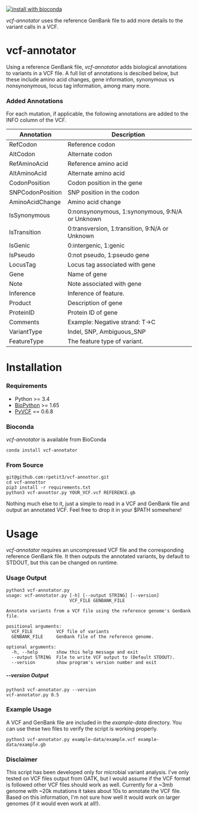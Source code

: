 [![install with bioconda](https://img.shields.io/badge/install%20with-bioconda-brightgreen.svg?style=flat-square)](http://bioconda.github.io/recipes/vcf-annotator/README.html)

*vcf-annotator* uses the reference GenBank file to add more details to the variant calls in a VCF.

# vcf-annotator
Using a reference GenBank file, *vcf-annotator* adds biological annotations to variants in a VCF file. A full list of annotations is descibed below, but these include amino acid changes, gene information, synonymous vs nonsynonymous, locus tag information, among many more. 

### Added Annotations
For each mutation, if applicable, the following annotations are added to the INFO column of the VCF.

| Annotation | Description |
|------------|-------------|
| RefCodon | Reference codon |
| AltCodon | Alternate codon |
| RefAminoAcid | Reference amino acid |
| AltAminoAcid | Alternate amino acid |
| CodonPosition | Codon position in the gene |
| SNPCodonPosition | SNP position in the codon |
| AminoAcidChange | Amino acid change |
| IsSynonymous | 0:nonsynonymous, 1:synonymous, 9:N/A or Unknown |
| IsTransition | 0:transversion, 1:transition, 9:N/A or Unknown |
| IsGenic | 0:intergenic, 1:genic |
| IsPseudo | 0:not pseudo, 1:pseudo gene |
| LocusTag | Locus tag associated with gene |
| Gene | Name of gene |
| Note | Note associated with gene |
| Inference | Inference of feature. |
| Product | Description of gene |
| ProteinID | Protein ID of gene |
| Comments | Example: Negative strand: T->C |
| VariantType | Indel, SNP, Ambiguous_SNP |
| FeatureType | The feature type of variant. |

# Installation
### Requirements
* Python >= 3.4
* [BioPython](http://biopython.org/) >= 1.65 
* [PyVCF](https://github.com/jamescasbon/PyVCF) == 0.6.8

### Bioconda
*vcf-annotator* is available from BioConda
```
conda install vcf-annotator
```

### From Source
```
git@github.com:rpetit3/vcf-annottor.git
cd vcf-annottor
pip3 install -r requirements.txt
python3 vcf-annottor.py YOUR_VCF.vcf REFERENCE.gb
```

Nothing much else to it, just a simple to read in a VCF and GenBank file and output an annotated VCF. Feel free to drop it in your $PATH somewhere!

# Usage
*vcf-annotator* requires an uncompressed VCF file and the corresponding reference GenBank file. It then outputs the annotated variants, by default to STDOUT, but this can be changed on runtime.

### Usage Output
```
python3 vcf-annotator.py
usage: vcf-annotator.py [-h] [--output STRING] [--version]
                        VCF_FILE GENBANK_FILE

Annotate variants from a VCF file using the reference genome's GenBank file.

positional arguments:
  VCF_FILE         VCF file of variants
  GENBANK_FILE     GenBank file of the reference genome.

optional arguments:
  -h, --help       show this help message and exit
  --output STRING  File to write VCF output to (Default STDOUT).
  --version        show program's version number and exit
```

##### --version Output
```
python3 vcf-annotator.py --version
vcf-annotator.py 0.5
```

### Example Usage
A VCF and GenBank file are included in the *example-data* directory. You can use these two files to verify the script is working properly.
```
python3 vcf-annotator.py example-data/example.vcf example-data/example.gb
```

### Disclaimer
This script has been developed only for microbial variant analysis. I've only tested on VCF files output from GATK, but I would assume if the VCF format is followed other VCF files should work as well. Currently for a ~3mb genome with ~20k mutations it takes about 10s to annotate the VCF file. Based on this information, I'm not sure how well it would work on larger genomes (if it would even work at all!).
  
